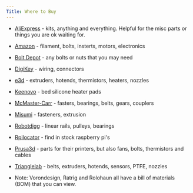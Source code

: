```yaml
---
Title: Where to Buy
---
```

- [AliExpress](https://s.click.aliexpress.com/e/_mOmCec2) - kits, anything and everything. Helpful for the misc parts or things you are ok waiting for.
- [Amazon](https://amzn.to/43zbVKG) - filament, bolts, insterts, motors, electronics
- [Bolt Depot](https://boltdepot.com/) - any bolts or nuts that you may need
- [DigiKey](https://www.digikey.com) - wiring, connectors
- [e3d](https://e3d-online.com) - extruders, hotends, thermistors, heaters, nozzles
- [Keenovo](https://keenovo.store) - bed silicone heater pads
- [McMaster-Carr](https://www.mcmaster.com/0) - fasters, bearings, belts, gears, couplers
- [Misumi](https://us.misumi-ec.com/) - fasteners, extrusion
- [Robotdigg](https://www.robotdigg.com) - linear rails, pulleys, bearings
- [Rpilocator](https://rpilocator.com/) - find in stock raspberry pi's
- [Prusa3d](https://www.prusa3d.com/) - parts for their printers, but also fans, bolts, thermistors and cables
- [Trianglelab](https://a.aliexpress.com/_cO8CxSE) - belts, extruders, hotends, sensors, PTFE, nozzles

- Note: Vorondesign, Ratrig and Rolohaun all have a bill of materials (BOM) that you can view.